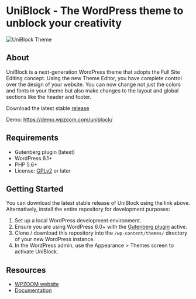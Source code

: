 # UniBlock - The WordPress theme to unblock your creativity

![UniBlock Theme](https://demo.wpzoom.com/uniblock/wp-content/themes/uniblock/assets/admin/img/uniblock.png)


## About

UniBlock is a next-generation WordPress theme that adopts the Full Site Editing concept. Using the new Theme Editor, you have complete control over the design of your website. You can now change not just the colors and fonts in your theme but also make changes to the layout and global sections like the header and footer.

Download the latest stable [release](https://github.com/wpzoom/uniblock/releases)

Demo: https://demo.wpzoom.com/uniblock/

## Requirements

- Gutenberg plugin (latest)
- WordPress 6.1+
- PHP 5.6+
- License: [GPLv2](http://www.gnu.org/licenses/gpl-2.0.html) or later

## Getting Started

You can download the latest stable release of UniBlock using the link above. Alternatively, install the entire repository for development purposes:

1. Set up a local WordPress development environment.
2. Ensure you are using WordPress 6.0+ with the [Gutenberg plugin](https://wordpress.org/plugins/gutenberg/) active.
3. Clone / download this repository into the `/wp-content/themes/` directory of your new WordPress instance.
4. In the WordPress admin, use the Appearance > Themes screen to activate UniBlock.


## Resources

- [WPZOOM website](https://www.wpzoom.com/)
- [Documentation](https://www.wpzoom.com/documentation/uniblock/)
